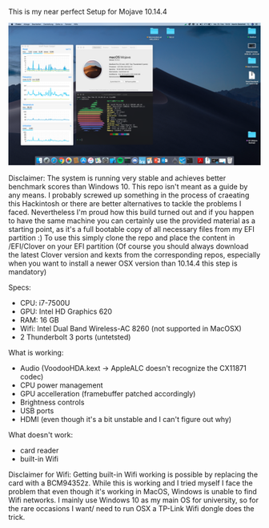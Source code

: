 This is my near perfect Setup for Mojave 10.14.4

![Screenshot](screenshot/Screenshot.png)

Disclaimer:
The system is running very stable and achieves better benchmark scores than Windows 10. This repo isn't meant as a guide by any means. I probably screwed up something in the process of craeating this Hackintosh or there are better alternatives to tackle the problems I faced.
Nevertheless I'm proud how this build turned out and if you happen to have the same machine you can certainly use the provided material as a starting point, as it's a full bootable copy of all necessary files from my EFI partition :) To use this simply clone the repo and place the content in /EFI/Clover on your EFI partition (Of course you should always download the latest Clover version and kexts from the corresponding repos, especially when you want to install a newer OSX version 
than 10.14.4 this step is mandatory)

Specs:
 -  CPU: i7-7500U
 -  GPU: Intel HD Graphics 620
 -  RAM: 16 GB
 -  Wifi: Intel Dual Band Wireless-AC 8260 (not supported in MacOSX)
 -  2 Thunderbolt 3 ports (untetsted)
 
 What is working:
 -  Audio (VoodooHDA.kext -> AppleALC doesn't recognize the CX11871 codec)
 -  CPU power management
 -  GPU accelleration (framebuffer patched accordingly)
 -  Brightness controls
 -  USB ports
 -  HDMI (even though it's a bit unstable and I can't figure out why)
 
 What doesn't work:
 -  card reader
 -  built-in Wifi


Disclaimer for Wifi: 
Getting built-in Wifi working is possible by replacing the card with a BCM94352z. While this is working and I tried myself I face the problem that even though it's working in MacOS, Windows is unable to find Wifi networks. I mainly use Windows 10 as my main OS for university, so for the rare occasions I want/ need to run OSX a TP-Link Wifi dongle does the trick.
 
